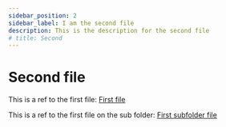```yaml
---
sidebar_position: 2
sidebar_label: I am the second file
description: This is the description for the second file
# title: Second
---
```

# Second file

This is a ref to the first file: [First file](./first-file.md)

This is a ref to the first file on the sub folder: [First subfolder file](./sub-tutorials/sub-folder-first-file.md)
